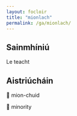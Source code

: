 ```yaml
---
layout: focloir
title: "mionlach"
permalink: /ga/mionlach/
---
```


## Sainmhíniú

Le teacht

## Aistriúcháin

&#x1f3f4;&#xe0067;&#xe0062;&#xe0073;&#xe0063;&#xe0074;&#xe007f; mion-chuid

&#x1f3f4;&#xe0067;&#xe0062;&#xe0065;&#xe006e;&#xe0067;&#xe007f; minority